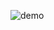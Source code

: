 ![demo](https://user-images.githubusercontent.com/4538941/42069484-afef85f0-7b84-11e8-9f9b-279ddc932374.png)

